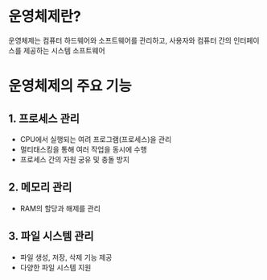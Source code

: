 # 운영체제란?

운영체제는 컴퓨터 하드웨어와 소프트웨어를 관리하고, 사용자와 컴퓨터 간의 인터페이스를 제공하는 시스템 소프트웨어

# 운영체제의 주요 기능

## 1. 프로세스 관리
- CPU에서 실행되는 여려 프로그램(프로세스)을 관리
- 멀티태스킹을 통해 여러 작업을 동시에 수행
- 프로세스 간의 자원 궁유 및 충돌 방지

## 2. 메모리 관리
- RAM의 할당과 해제를 관리

## 3. 파일 시스템 관리
- 파일 생성, 저장, 삭제 기능 제공
- 다양한 파일 시스템 지원

